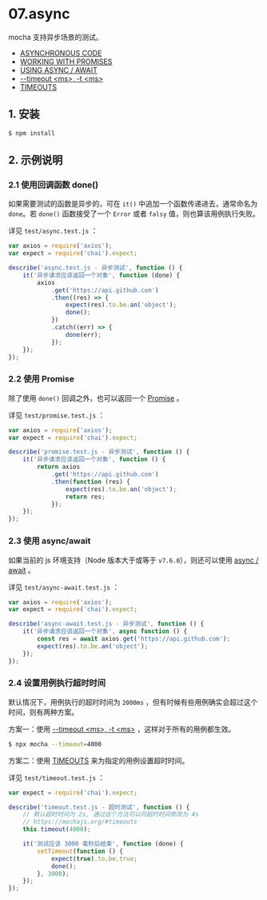 # 07.async

mocha 支持异步场景的测试。

- [ASYNCHRONOUS CODE](https://mochajs.org/#asynchronous-code)
- [WORKING WITH PROMISES](https://mochajs.org/#working-with-promises)
- [USING ASYNC / AWAIT](https://mochajs.org/#using-async-await)
- [--timeout \<ms\>, -t \<ms\>](https://mochajs.org/#-timeout-ms-t-ms)
- [TIMEOUTS](https://mochajs.org/#timeouts)

## 1. 安装

```bash
$ npm install
```

## 2. 示例说明

### 2.1 使用回调函数 done()

如果需要测试的函数是异步的，可在 `it()` 中追加一个函数传递进去，通常命名为 `done`。若 `done()` 函数接受了一个 `Error` 或者 `falsy` 值，则也算该用例执行失败。

详见 `test/async.test.js` ：

```js
var axios = require('axios');
var expect = require('chai').expect;

describe('async.test.js - 异步测试', function () {
    it('异步请求应该返回一个对象', function (done) {
        axios
            .get('https://api.github.com')
            .then((res) => {
                expect(res).to.be.an('object');
                done();
            })
            .catch((err) => {
                done(err);
            });
    });
});
```

### 2.2 使用 Promise

除了使用 `done()` 回调之外，也可以返回一个 [Promise](https://developer.mozilla.org/en-US/docs/Web/JavaScript/Reference/Global_Objects/Promise) 。

详见 `test/promise.test.js` ：

```js
var axios = require('axios');
var expect = require('chai').expect;

describe('promise.test.js - 异步测试', function () {
    it('异步请求应该返回一个对象', function () {
        return axios
            .get('https://api.github.com')
            .then(function (res) {
                expect(res).to.be.an('object');
                return res;
            });
    });
});
```

### 2.3 使用 async/await

如果当前的 js 环境支持（Node 版本大于或等于 `v7.6.0`），则还可以使用 [async / await](https://developer.mozilla.org/en/docs/Web/JavaScript/Reference/Statements/async_function) 。

详见 `test/async-await.test.js` ：

```js
var axios = require('axios');
var expect = require('chai').expect;

describe('async-await.test.js - 异步测试', function () {
    it('异步请求应该返回一个对象', async function () {
        const res = await axios.get('https://api.github.com');
        expect(res).to.be.an('object');
    });
});
```

### 2.4 设置用例执行超时时间

默认情况下，用例执行的超时时间为 `2000ms` ，但有时候有些用例确实会超过这个时间，则有两种方案。

方案一：使用 [--timeout \<ms\>, -t \<ms\>](https://mochajs.org/#-timeout-ms-t-ms) ，这样对于所有的用例都生效。

```bash
$ npx mocha --timeout=4000
```

方案二：使用 [TIMEOUTS](https://mochajs.org/#timeouts) 来为指定的用例设置超时时间。

详见 `test/timeout.test.js` ：

```js
var expect = require('chai').expect;

describe('timeout.test.js - 超时测试', function () {
    // 默认超时时间为 2s, 通过这个方法可以将超时时间修改为 4s
    // https://mochajs.org/#timeouts
    this.timeout(4000);

    it('测试应该 3000 毫秒后结束', function (done) {
        setTimeout(function () {
            expect(true).to.be.true;
            done();
        }, 3000);
    });
});
```